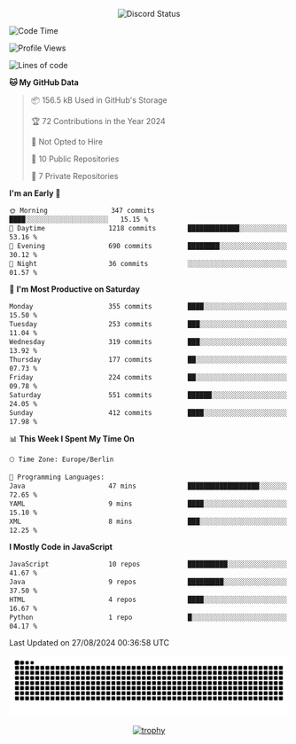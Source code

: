 <!-- Discord Status -->
<p align="center">
  <img src="https://lanyard.cnrad.dev/api/531896089096486922?borderRadius=30px" alt="Discord Status" />
</p>

<!--START_SECTION:waka-->
![Code Time](http://img.shields.io/badge/Code%20Time-920%20hrs%2025%20mins-blue)

![Profile Views](http://img.shields.io/badge/Profile%20Views-9-blue)

![Lines of code](https://img.shields.io/badge/From%20Hello%20World%20I%27ve%20Written-3.9%20million%20lines%20of%20code-blue)

**🐱 My GitHub Data** 

> 📦 156.5 kB Used in GitHub's Storage 
 > 
> 🏆 72 Contributions in the Year 2024
 > 
> 🚫 Not Opted to Hire
 > 
> 📜 10 Public Repositories 
 > 
> 🔑 7 Private Repositories 
 > 
**I'm an Early 🐤** 

```text
🌞 Morning                347 commits         ████░░░░░░░░░░░░░░░░░░░░░   15.15 % 
🌆 Daytime                1218 commits        █████████████░░░░░░░░░░░░   53.16 % 
🌃 Evening                690 commits         ████████░░░░░░░░░░░░░░░░░   30.12 % 
🌙 Night                  36 commits          ░░░░░░░░░░░░░░░░░░░░░░░░░   01.57 % 
```
📅 **I'm Most Productive on Saturday** 

```text
Monday                   355 commits         ████░░░░░░░░░░░░░░░░░░░░░   15.50 % 
Tuesday                  253 commits         ███░░░░░░░░░░░░░░░░░░░░░░   11.04 % 
Wednesday                319 commits         ███░░░░░░░░░░░░░░░░░░░░░░   13.92 % 
Thursday                 177 commits         ██░░░░░░░░░░░░░░░░░░░░░░░   07.73 % 
Friday                   224 commits         ██░░░░░░░░░░░░░░░░░░░░░░░   09.78 % 
Saturday                 551 commits         ██████░░░░░░░░░░░░░░░░░░░   24.05 % 
Sunday                   412 commits         ████░░░░░░░░░░░░░░░░░░░░░   17.98 % 
```


📊 **This Week I Spent My Time On** 

```text
🕑︎ Time Zone: Europe/Berlin

💬 Programming Languages: 
Java                     47 mins             ██████████████████░░░░░░░   72.65 % 
YAML                     9 mins              ████░░░░░░░░░░░░░░░░░░░░░   15.10 % 
XML                      8 mins              ███░░░░░░░░░░░░░░░░░░░░░░   12.25 % 
```

**I Mostly Code in JavaScript** 

```text
JavaScript               10 repos            ██████████░░░░░░░░░░░░░░░   41.67 % 
Java                     9 repos             █████████░░░░░░░░░░░░░░░░   37.50 % 
HTML                     4 repos             ████░░░░░░░░░░░░░░░░░░░░░   16.67 % 
Python                   1 repo              █░░░░░░░░░░░░░░░░░░░░░░░░   04.17 % 
```




 Last Updated on 27/08/2024 00:36:58 UTC
<!--END_SECTION:waka-->

<!-- GitHub Contribution Snake -->
<p align="center">
  <img src="https://raw.githubusercontent.com/vxnsin/vxnsin/output/github-contribution-grid-snake-dark.svg" alt="GitHub Contribution Snake" />
</p>

<!-- GitHub Trophy -->
<p align="center">
  <a href="https://github.com/ryo-ma/github-profile-trophy">
    <img src="https://github-profile-trophy.vercel.app/?username=vxnsin&theme=onedark" alt="trophy" />
  </a>
</p>
